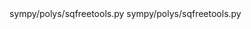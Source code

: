 <change>
    <file change-number-for-this-file="1">sympy/polys/sqfreetools.py</file>
    <original line-count="9" no-ellipsis="true"><![CDATA[
        for poly, multiplicity in result:
            if poly in aggregated_factors:
                aggregated_factors[poly] += multiplicity
            else:
                aggregated_factors[poly] = multiplicity
    ]]></original>
    <modified no-ellipsis="true"><![CDATA[
        for poly, multiplicity in result:
            poly_tuple = tuple(poly)
            if poly_tuple in aggregated_factors:
                aggregated_factors[poly_tuple] += multiplicity
            else:
                aggregated_factors[poly_tuple] = multiplicity
    ]]></modified>
</change>

<change>
    <file change-number-for-this-file="2">sympy/polys/sqfreetools.py</file>
    <original line-count="9" no-ellipsis="true"><![CDATA[
        aggregated_result = list(aggregated_factors.items())
    ]]></original>
    <modified no-ellipsis="true"><![CDATA[
        aggregated_result = [(list(k), v) for k, v in aggregated_factors.items()]
    ]]></modified>
</change>